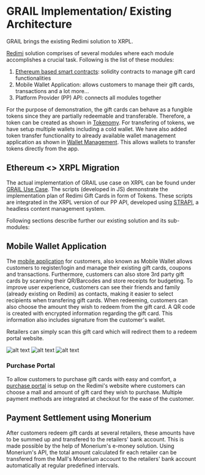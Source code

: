 # GRAIL Implementation/ Existing Architecture

GRAIL brings the existing Redimi solution to XRPL.

[Redimi](https://redimi.net) solution comprises of several modules where each module accomplishes a crucial task. Following is the list of these modules:

1. [Ethereum based smart contracts](/Solidity%20Smart%20Contracts/): solidity contracts to manage gift card functionalities
2. Mobile Wallet Application: allows customers to manage their gift cards, transactions and a lot more...
3. Platform Provider (PP) API: connects all modules together

For the purpose of demonstration, the gift cards can behave as a fungible tokens since they are partially redeemable and transferable. Therefore, a token can be created as shown in [Tokenomy](/XRP%20Scripts/1_Tokenomy/). For transfering of tokens, we have setup multiple wallets including a cold wallet. We have also added token transfer functionality to already available wallet management application as shown in [Wallet Management](/XRP%20Scripts/2_Account_Management/). This allows wallets to transfer tokens directly from the app.

## Ethereum <> XRPL Migration

The actual implementation of GRAIL use case on XRPL can be found under [GRAIL Use Case](/GRAIL%20Use%20Case/). The scripts (developed in JS) demonstrate the implementation plan of Redimi Gift Cards in form of Tokens. These scripts are integrated in the XRPL version of our PP API, developed using [STRAPI](https://strapi.io/), a headless content management system.

Following sections describe further our existing solution and its sub-modules: 

## Mobile Wallet Application

The [mobile application](https://play.google.com/store/apps/details?id=com.redimigmbh.redimi) for customers, also known as Mobile Wallet allows customers to register/login and manage their existing gift cards, coupons and transactions. Furthermore, customers can also store 3rd party gift cards by scanning their QR/Barcodes and store receipts for budgeting. To improve user experience, customers can see their friends and family (already existing on Redimi) as contacts, making it easier to select recipients when transfering gift cards. When redeeming, customers can also choose the amount they wish to redeem from the gift card. A QR code is created with encrypted information regarding the gift card. This information also includes signature from the customer's wallet.

Retailers can simply scan this gift card which will redirect them to a redeem portal website.

![alt text](media/login.png "Login")
![alt text](media/gift-cards.png "Gift Card Management")
![alt text](media/redeem-portal.png "Redeem Portal")

### Purchase Portal

To allow customers to purchase gift cards with easy and comfort, a [purchase portal](https://redimi.net/gift-cards) is setup on the Redimi's website where customers can choose a mall and amount of gift card they wish to purchase. Multiple payment methods are integrated at checkout for the ease of the customer.

## Payment Settlement using Monerium 

After customers redeem gift cards at several retailers, these amounts have to be summed up and transfered to the retailers' bank account. This is made possible by the help of Monerium's e-money solution. Using Monerium's API, the total amount calculated fir each retailer can be transfered from the Mall's Monerium account to the retailers' bank account automatically at regular predefined intervals.
